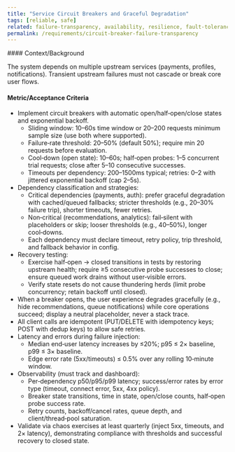 ```yaml
---
title: "Service Circuit Breakers and Graceful Degradation"
tags: [reliable, safe]
related: failure-transparency, availability, resilience, fault-tolerance
permalink: /requirements/circuit-breaker-failure-transparency
---
```


<div class="quality-requirement" markdown="1">
#### Context/Background

The system depends on multiple upstream services (payments, profiles, notifications). Transient upstream failures must not cascade or break core user flows.

#### Metric/Acceptance Criteria

* Implement circuit breakers with automatic open/half‑open/close states and exponential backoff.
  - Sliding window: 10–60s time window or 20–200 requests minimum sample size (use both where supported).
  - Failure‑rate threshold: 20–50% (default 50%); require min 20 requests before evaluation.
  - Cool‑down (open state): 10–60s; half‑open probes: 1–5 concurrent trial requests; close after 5–10 consecutive successes.
  - Timeouts per dependency: 200–1500ms typical; retries: 0–2 with jittered exponential backoff (cap 2–5s).
* Dependency classification and strategies:
  - Critical dependencies (payments, auth): prefer graceful degradation with cached/queued fallbacks; stricter thresholds (e.g., 20–30% failure trip), shorter timeouts, fewer retries.
  - Non‑critical (recommendations, analytics): fail‑silent with placeholders or skip; looser thresholds (e.g., 40–50%), longer cool‑downs.
  - Each dependency must declare timeout, retry policy, trip threshold, and fallback behavior in config.
* Recovery testing:
  - Exercise half‑open → closed transitions in tests by restoring upstream health; require ≥5 consecutive probe successes to close; ensure queued work drains without user‑visible errors.
  - Verify state resets do not cause thundering herds (limit probe concurrency; retain backoff until closed).
* When a breaker opens, the user experience degrades gracefully (e.g., hide recommendations, queue notifications) while core operations succeed; display a neutral placeholder, never a stack trace.
* All client calls are idempotent (PUT/DELETE with idempotency keys; POST with dedup keys) to allow safe retries.
* Latency and errors during failure injection:
  - Median end‑user latency increases by ≤20%; p95 ≤ 2× baseline, p99 ≤ 3× baseline.
  - Edge error rate (5xx/timeouts) ≤ 0.5% over any rolling 10‑minute window.
* Observability (must track and dashboard):
  - Per‑dependency p50/p95/p99 latency; success/error rates by error type (timeout, connect error, 5xx, 4xx policy).
  - Breaker state transitions, time in state, open/close counts, half‑open probe success rate.
  - Retry counts, backoff/cancel rates, queue depth, and client/thread‑pool saturation.
* Validate via chaos exercises at least quarterly (inject 5xx, timeouts, and 2× latency), demonstrating compliance with thresholds and successful recovery to closed state.

</div><br>
